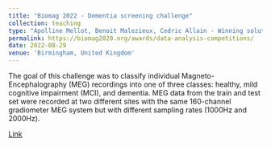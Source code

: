 ```yaml
---
title: "Biomag 2022 - Dementia screening challenge"
collection: teaching
type: "Apolline Mellot, Benoit Malezieux, Cedric Allain - Winning solution"
permalink: https://biomag2020.org/awards/data-analysis-competitions/
date: 2022-08-29
venue: 'Birmingham, United Kingdom'
---
```


The goal of this challenge was to classify individual Magneto-Encephalography (MEG) recordings into one of three classes: healthy, mild cognitive impairment (MCI), and dementia. MEG data from the train and test set were recorded at two different sites with the same 160-channel gradiometer MEG system but with different sampling rates (1000Hz and 2000Hz).

[Link](https://biomag2020.org/awards/data-analysis-competitions/)
